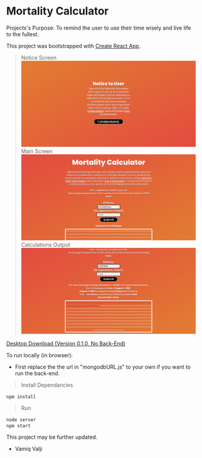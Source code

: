 # Mortality Calculator

Projects's Purpose: To remind the user to use their time wisely and live life to the fullest.

This project was bootstrapped with [Create React App](https://github.com/facebook/create-react-app).

> Notice Screen
> ![](readme_images/notice_screen.PNG)
> Main Screen
> ![](readme_images/main_screen.PNG)
> Calculations Output
> ![](readme_images/main_in_use.PNG)

[Desktop Download (Version 0.1.0, No Back-End)](https://drive.google.com/file/d/1eWSqFzDl8VE3OrWXiO_5hiYNrhmpqsvM/view?usp=sharing)

To run locally (in browser):

- First replace the the url in "mongodbURL.js" to your own if you want to run the back-end.

> Install Dependancies

```
npm install
```

> Run

```
node server
npm start
```

This project may be further updated.

- Vamiq Valji
